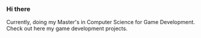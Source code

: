 ### Hi there

Currently, doing my Master's in Computer Science for Game Development.  
Check out here my game development projects.
